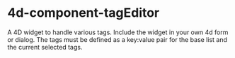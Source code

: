 # 4d-component-tagEditor

A 4D widget to handle various tags. Include the widget in your own 4d form or dialog.
The tags must be defined as a key:value pair for the base list and the current selected tags.
